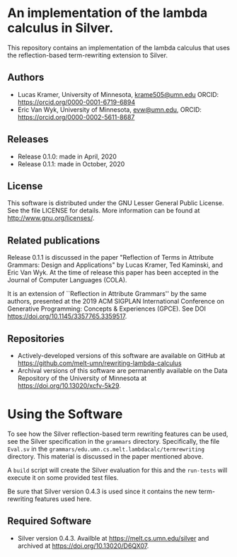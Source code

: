 # An implementation of the lambda calculus in Silver.

This repository contains an implementation of the lambda calculus that
uses the reflection-based term-rewriting extension to Silver.

## Authors
- Lucas Kramer, University of Minnesota, krame505@umn.edu
  ORCID: https://orcid.org/0000-0001-6719-6894
- Eric Van Wyk, University of Minnesota, evw@umn.edu,
  ORCID: https://orcid.org/0000-0002-5611-8687

## Releases
- Release 0.1.0: made in April, 2020
- Release 0.1.1: made in October, 2020

## License
This software is distributed under the GNU Lesser General Public License. See the file LICENSE for details.
More information can be found at http://www.gnu.org/licenses/.

## Related publications
Release 0.1.1 is discussed in the paper "Reflection of Terms in Attribute Grammars: Design and Applications" by Lucas Kramer, Ted Kaminski, and Eric Van Wyk.  At the time of release this paper has been accepted in the Journal of Computer Languages (COLA).  

It is an extension of ``Reflection in Attribute Grammars'' by the same
authors, presented at the 2019 ACM SIGPLAN
International Conference on Generative Programming: Concepts &
Experiences (GPCE).  See DOI https://doi.org/10.1145/3357765.3359517.

## Repositories
- Actively-developed versions of this software are available on GitHub at https://github.com/melt-umn/rewriting-lambda-calculus
- Archival versions of this software are permanently available on the Data Repository of the University of Minnesota at https://doi.org/10.13020/xcfv-5k29.

# Using the Software
To see how the Silver reflection-based term rewriting features can be used, see the Silver specification in the ``grammars`` directory.  Specifically, the file ``Eval.sv`` in the ``grammars/edu.umn.cs.melt.lambdacalc/termrewriting`` directory.  This material is discussed in the paper mentioned above.

A ``build`` script will create the Silver evaluation for this and the ``run-tests`` will execute it on some provided test files.

Be sure that Silver version 0.4.3 is used since it contains the new term-rewriting features used here.

## Required Software
- Silver version 0.4.3.  Availble at https://melt.cs.umn.edu/silver and archived at https://doi.org/10.13020/D6QX07.
